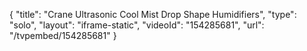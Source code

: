 {
    "title": "Crane Ultrasonic Cool Mist Drop Shape Humidifiers",
    "type": "solo",
    "layout": "iframe-static",
    "videoId": "154285681",
    "url": "\/tvpembed\/154285681"
}